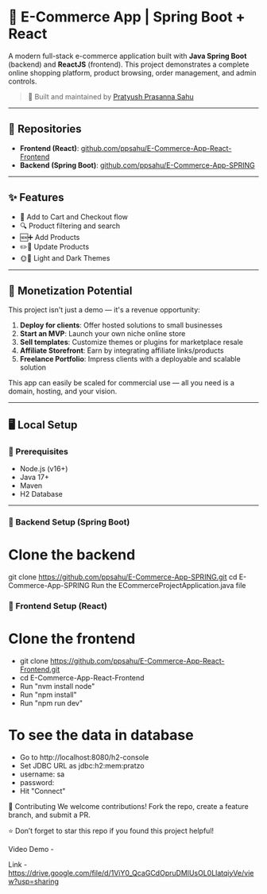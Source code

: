 # 🛒 E-Commerce App | Spring Boot + React

A modern full-stack e-commerce application built with **Java Spring Boot** (backend) and **ReactJS** (frontend). This project demonstrates a complete online shopping platform, product browsing, order management, and admin controls.

> 🚀 Built and maintained by [Pratyush Prasanna Sahu](https://www.linkedin.com/in/ppsahu)

---

## 🔗 Repositories

- **Frontend (React)**: [github.com/ppsahu/E-Commerce-App-React-Frontend](https://github.com/ppsahu/E-Commerce-App-React-Frontend)
- **Backend (Spring Boot)**: [github.com/ppsahu/E-Commerce-App-SPRING](https://github.com/ppsahu/E-Commerce-App-SPRING)

---

## ✨ Features

- 🛒 Add to Cart and Checkout flow
- 🔍 Product filtering and search
- 🆕➕ Add Products
- ✏️🔁 Update Products
- 🌞🌙 Light and Dark Themes

---

## 💸 Monetization Potential

This project isn't just a demo — it's a revenue opportunity:

1. **Deploy for clients**: Offer hosted solutions to small businesses
2. **Start an MVP**: Launch your own niche online store
3. **Sell templates**: Customize themes or plugins for marketplace resale
4. **Affiliate Storefront**: Earn by integrating affiliate links/products
5. **Freelance Portfolio**: Impress clients with a deployable and scalable solution

This app can easily be scaled for commercial use — all you need is a domain, hosting, and your vision.

---

## 🖥️ Local Setup

### 🧱 Prerequisites

- Node.js (v16+)
- Java 17+
- Maven
- H2 Database

---

### 🔧 Backend Setup (Spring Boot)

# Clone the backend
git clone https://github.com/ppsahu/E-Commerce-App-SPRING.git
cd E-Commerce-App-SPRING
Run the ECommerceProjectApplication.java file

### 🔧 Frontend Setup (React)

# Clone the frontend
- git clone https://github.com/ppsahu/E-Commerce-App-React-Frontend.git
- cd E-Commerce-App-React-Frontend
- Run "nvm install node"
- Run "npm install"
- Run "npm run dev"

# To see the data in database
- Go to http://localhost:8080/h2-console
- Set JDBC URL as jdbc:h2:mem:pratzo
- username: sa
- password: <empty>
- Hit "Connect"

🤝 Contributing
We welcome contributions! Fork the repo, create a feature branch, and submit a PR.

⭐ Don’t forget to star this repo if you found this project helpful!

Video Demo - 

Link - https://drive.google.com/file/d/1ViY0_QcaGCdOpruDMlUsOL0LlatqiyVe/view?usp=sharing
